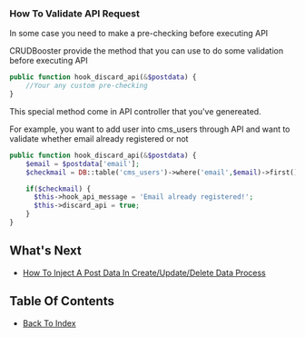 ### How To Validate API Request

In some case you need to make a pre-checking before executing API

CRUDBooster provide the method that you can use to do some validation before executing API

```php
public function hook_discard_api(&$postdata) {
    //Your any custom pre-checking
}
```
This special method come in API controller that you've genereated.

For example, you want to add user into cms_users through API and want to validate whether email already registered or not

```php
public function hook_discard_api(&$postdata) {
    $email = $postdata['email'];
    $checkmail = DB::table('cms_users')->where('email',$email)->first();;

    if($checkmail) {
      $this->hook_api_message = 'Email already registered!';
      $this->discard_api = true;
    }
}
```

## What's Next
- [How To Inject A Post Data In Create/Update/Delete Data Process](./how-to-inject-postdata.md)

## Table Of Contents
- [Back To Index](./index.md)